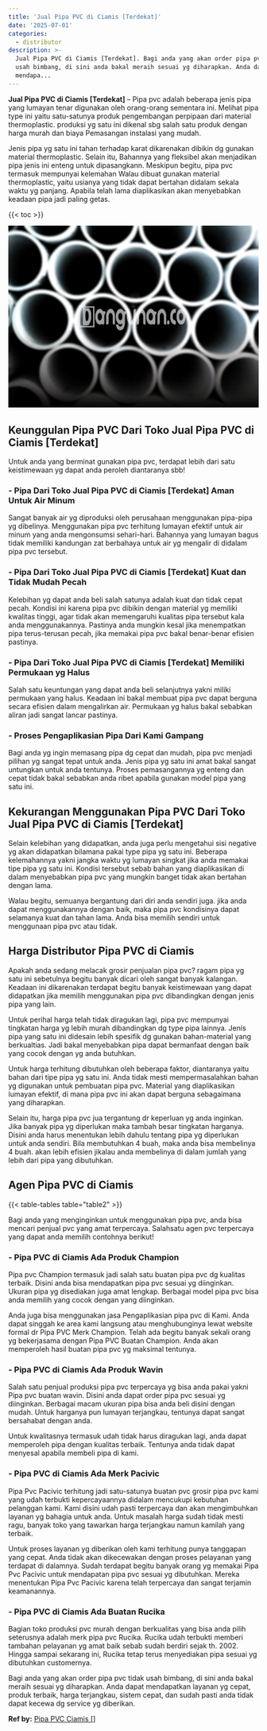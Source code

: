 ```yaml
---
title: 'Jual Pipa PVC di Ciamis [Terdekat]'
date: '2025-07-01'
categories:
  - distributor
description: >-
  Jual Pipa PVC di Ciamis [Terdekat]. Bagi anda yang akan order pipa pvc tidak
  usah bimbang, di sini anda bakal meraih sesuai yg diharapkan. Anda dapat
  mendapa...
---
```


**Jual Pipa PVC di Ciamis \[Terdekat\]** – Pipa pvc adalah beberapa jenis pipa yang lumayan tenar digunakan oleh orang-orang sementara ini. Melihat pipa type ini yaitu satu-satunya produk pengembangan perpipaan dari material thermoplastic. produksi yg satu ini dikenal sbg salah satu produk dengan harga murah dan biaya Pemasangan instalasi yang mudah.

Jenis pipa yg satu ini tahan terhadap karat dikarenakan dibikin dg gunakan material thermoplastic. Selain itu, Bahannya yang fleksibel akan menjadikan pipa jenis ini enteng untuk dipasangkann. Meskipun begitu, pipa pvc termasuk mempunyai kelemahan Walau dibuat gunakan material thermoplastic, yaitu usianya yang tidak dapat bertahan didalam sekala waktu yg panjang. Apabila telah lama diaplikasikan akan menyebabkan keadaan pipa jadi paling getas.

{{< toc >}}

![Jual Pipa PVC di Ciamis [Terdekat]](/images/jaul-pipa-pvc-28.png)

## Keunggulan Pipa PVC Dari Toko Jual Pipa PVC di Ciamis \[Terdekat\]

Untuk anda yang berminat gunakan pipa pvc, terdapat lebih dari satu keistimewaan yg dapat anda peroleh diantaranya sbb!

### \- Pipa Dari Toko Jual Pipa PVC di Ciamis \[Terdekat\] Aman Untuk Air Minum

Sangat banyak air yg diproduksi oleh perusahaan menggunakan pipa-pipa yg dibelinya. Menggunakan pipa pvc terhitung lumayan efektif untuk air minum yang anda mengonsumsi sehari-hari. Bahannya yang lumayan bagus tidak memiliki kandungan zat berbahaya untuk air yg mengalir di didalam pipa pvc tersebut.

### \- Pipa Dari Toko Jual Pipa PVC di Ciamis \[Terdekat\] Kuat dan Tidak Mudah Pecah

Kelebihan yg dapat anda beli salah satunya adalah kuat dan tidak cepat pecah. Kondisi ini karena pipa pvc dibikin dengan material yg memiliki kwalitas tinggi, agar tidak akan memengaruhi kualitas pipa tersebut kala anda menggunakannya. Pastinya anda mungkin kesal jika menempatkan pipa terus-terusan pecah, jika memakai pipa pvc bakal benar-benar efisien pastinya.

### \- Pipa Dari Toko Jual Pipa PVC di Ciamis \[Terdekat\] Memiliki Permukaan yg Halus

Salah satu keuntungan yang dapat anda beli selanjutnya yakni miliki permukaan yang halus. Keadaan ini bakal membuat pipa pvc dapat berguna secara efisien dalam mengalirkan air. Permukaan yg halus bakal sebabkan aliran jadi sangat lancar pastinya.

### \- Proses Pengaplikasian Pipa Dari Kami Gampang

Bagi anda yg ingin memasang pipa dg cepat dan mudah, pipa pvc menjadi pilihan yg sangat tepat untuk anda. Jenis pipa yg satu ini amat bakal sangat untungkan untuk anda tentunya. Proses pemasangannya yg enteng dan cepat tidak bakal sebabkan anda ribet apabila gunakan model pipa yang satu ini.

## Kekurangan Menggunakan Pipa PVC Dari Toko Jual Pipa PVC di Ciamis \[Terdekat\]

Selain kelebihan yang didapatkan, anda juga perlu mengetahui sisi negative yg akan didapatkan bilamana pakai type pipa yg satu ini. Beberapa kelemahannya yakni jangka waktu yg lumayan singkat jika anda memakai tipe pipa yg satu ini. Kondisi tersebut sebab bahan yang diaplikasikan di dalam menyebabkan pipa pvc yang mungkin banget tidak akan bertahan dengan lama.

Walau begitu, semuanya bergantung dari diri anda sendiri juga. jika anda dapat menggunakannya dengan baik, maka pipa pvc kondisinya dapat selamanya kuat dan tahan lama. Anda bisa memilih sendiri untuk menggunaan pipa pvc atau tidak.

## Harga Distributor Pipa PVC di Ciamis

Apakah anda sedang melacak grosir penjualan pipa pvc? ragam pipa yg satu ini sebetulnya begitu banyak dicari oleh sangat banyak kalangan. Keadaan ini dikarenakan terdapat begitu banyak keistimewaan yang dapat didapatkan jika memilih menggunakan pipa pvc dibandingkan dengan jenis pipa yang lain.

Untuk perihal harga telah tidak diragukan lagi, pipa pvc mempunyai tingkatan harga yg lebih murah dibandingkan dg type pipa lainnya. Jenis pipa yang satu ini didesain lebih spesifik dg gunakan bahan-material yang berkualtias. Jadi bakal menyebabkan pipa dapat bermanfaat dengan baik yang cocok dengan yg anda butuhkan.

Untuk harga terhitung dibutuhkan oleh beberapa faktor, diantaranya yaitu bahan dari tipe pipa yg satu ini. Anda tidak mesti mempermasalahkan bahan yg digunakan untuk pembuatan pipa pvc. Material yang diaplikasikan lumayan efektif, di mana pipa pvc ini akan dapat berguna sebagaimana yang diharapkan.

Selain itu, harga pipa pvc jua tergantung dr keperluan yg anda inginkan. Jika banyak pipa yg diperlukan maka tambah besar tingkatan harganya. Disini anda harus menentukan lebih dahulu tentang pipa yg diperlukan untuk anda sendiri. Bila membutuhkan 4 buah, maka anda bisa membelinya 4 buah. akan lebih efisien jikalau anda membelinya di dalam jumlah yang lebih dari pipa yang dibutuhkan.

## Agen Pipa PVC di Ciamis

{{< table-tables table="table2" >}}

Bagi anda yang menginginkan untuk menggunakan pipa pvc, anda bisa mencari penjual pvc yang amat terpercaya. Salahsatu agen pvc terpercaya yang dapat anda memilih contohnya berikut!

### \- Pipa PVC di Ciamis Ada Produk Champion

Pipa pvc Champion termasuk jadi salah satu buatan pipa pvc dg kualitas terbaik. Disini anda bisa mendapatkan pipa pvc sesuai yg diinginkan. Ukuran pipa yg disediakan juga amat lengkap. Berbagai model pipa pvc bisa anda memilih yang cocok dengan yang diinginkan.

Anda juga bisa menggunakan jasa Pengaplikasian pipa pvc di Kami. Anda dapat singgah ke area kami langsung atau menghubunginya lewat website formal dr Pipa PVC Merk Champion. Telah ada begitu banyak sekali orang yg bekerjasama dengan Pipa PVC Buatan Champion. Anda akan memperoleh hasil buatan pipa pvc yg maksimal tentunya.

### \- Pipa PVC di Ciamis Ada Produk Wavin

Salah satu penjual produksi pipa pvc terpercaya yg bisa anda pakai yakni Pipa pvc buatan wavin. Disini anda dapat order pipa pvc sesuai yg diinginkan. Berbagai macam ukuran pipa bisa anda beli disini dengan mudah. Untuk harganya pun lumayan terjangkau, tentunya dapat sangat bersahabat dengan anda.

Untuk kwalitasnya termasuk udah tidak harus diragukan lagi, anda dapat memperoleh pipa dengan kualitas terbaik. Tentunya anda tidak dapat menyesal apabila membeli pipa di kami.

### \- Pipa PVC di Ciamis Ada Merk Pacivic

Pipa Pvc Pacivic terhitung jadi satu-satunya buatan pvc grosir pipa pvc kami yang udah terbukti kepercayaannya didalam mencukupi kebutuhan pelanggan kami. Kami disini udah pasti terpercaya dan akan mengimbuhkan layanan yg bahagia untuk anda. Untuk masalah harga sudah tidak mesti ragu, banyak toko yang tawarkan harga terjangkau namun kamilah yang terbaik.

Untuk proses layanan yg diberikan oleh kami terhitung punya tanggapan yang cepat. Anda tidak akan dikecewakan dengan proses pelayanan yang terdapat di dalamnya. Sudah terdapat begitu banyak orang yg memakai Pipa Pvc Pacivic untuk mendapatan pipa pvc sesuai yg dibutuhkan. Mereka menentukan Pipa Pvc Pacivic karena telah terpercaya dan sangat terjamin keamanannya.

### \- Pipa PVC di Ciamis Ada Buatan Rucika

Bagian toko produksi pvc murah dengan berkualitas yang bisa anda pilih seterusnya adalah merk pipa pvc Rucika. Rucika udah terbukti memberi tambahan pelayanan yg amat baik sebab sudah berdiri sejak th. 2002. Hingga sampai sekarang ini, Rucika tetap terus menyediakan pipa sesuai yg dibutuhkan customernya.

Bagi anda yang akan order pipa pvc tidak usah bimbang, di sini anda bakal meraih sesuai yg diharapkan. Anda dapat mendapatkan layanan yg cepat, produk terbaik, harga terjangkau, sistem cepat, dan sudah pasti anda tidak dapat kecewa dg service yg diberikan.

**Ref by:** [Pipa PVC Ciamis []](https://id.wikipedia.org/wiki/Pipa)
